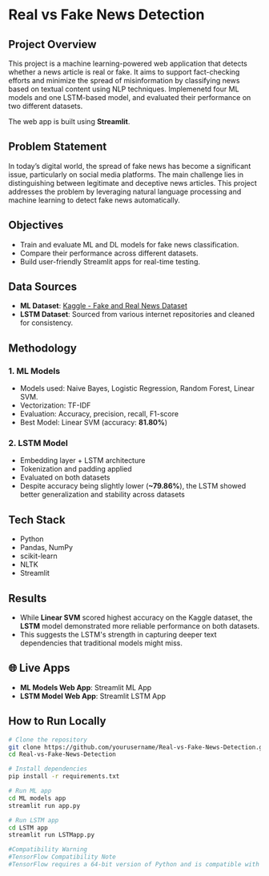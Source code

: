 # Real vs Fake News Detection

## Project Overview
This project is a machine learning-powered web application that detects whether a news article is real or fake. It aims to support fact-checking efforts and minimize the spread of misinformation by classifying news based on textual content using NLP techniques. Implemenetd four ML models and one LSTM-based model, and evaluated their performance on two different datasets.

The web app is built using **Streamlit**.

## Problem Statement
In today’s digital world, the spread of fake news has become a significant issue, particularly on social media platforms. The main challenge lies in distinguishing between legitimate and deceptive news articles. This project addresses the problem by leveraging natural language processing and machine learning to detect fake news automatically.

## Objectives

- Train and evaluate ML and DL models for fake news classification.
- Compare their performance across different datasets.
- Build user-friendly Streamlit apps for real-time testing.

## Data Sources

- **ML Dataset**: [Kaggle - Fake and Real News Dataset](https://www.kaggle.com/datasets/clmentbisaillon/fake-and-real-news-dataset)
- **LSTM Dataset**: Sourced from various internet repositories and cleaned for consistency.

## Methodology

### 1. **ML Models**
- Models used: Naive Bayes, Logistic Regression, Random Forest, Linear SVM.
- Vectorization: TF-IDF
- Evaluation: Accuracy, precision, recall, F1-score
- Best Model: Linear SVM (accuracy: **81.80%**)

### 2. **LSTM Model**
- Embedding layer + LSTM architecture
- Tokenization and padding applied
- Evaluated on both datasets
- Despite accuracy being slightly lower (**~79.86%**), the LSTM showed better generalization and stability across datasets

## Tech Stack
- Python
- Pandas, NumPy
- scikit-learn
- NLTK
- Streamlit

## Results
- While **Linear SVM** scored highest accuracy on the Kaggle dataset, the **LSTM** model demonstrated more reliable performance on both datasets.
- This suggests the LSTM's strength in capturing deeper text dependencies that traditional models might miss.

## 🌐 Live Apps

- **ML Models Web App**: Streamlit ML App
- **LSTM Model Web App**: Streamlit LSTM App

  
## How to Run Locally

```bash
# Clone the repository
git clone https://github.com/yourusername/Real-vs-Fake-News-Detection.git
cd Real-vs-Fake-News-Detection

# Install dependencies
pip install -r requirements.txt

# Run ML app
cd ML models app
streamlit run app.py

# Run LSTM app
cd LSTM app
streamlit run LSTMapp.py

#Compatibility Warning
#TensorFlow Compatibility Note
#TensorFlow requires a 64-bit version of Python and is compatible with Python 3.8 to 3.11. Make sure your environment meets these requirements. TensorFlow will not install or run properly on 32-bit systems or unsupported Python versions.
